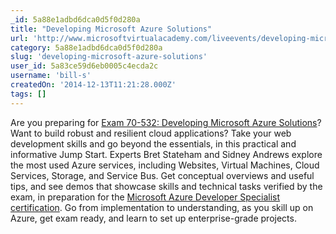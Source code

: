 ```yaml
---
_id: 5a88e1adbd6dca0d5f0d280a
title: "Developing Microsoft Azure Solutions"
url: 'http://www.microsoftvirtualacademy.com/liveevents/developing-microsoft-azure-solutions'
category: 5a88e1adbd6dca0d5f0d280a
slug: 'developing-microsoft-azure-solutions'
user_id: 5a83ce59d6eb0005c4ecda2c
username: 'bill-s'
createdOn: '2014-12-13T11:21:28.000Z'
tags: []
---
```


Are you preparing for <a href="https://www.microsoft.com/learning/en-us/exam-70-532.aspx" target="_blank">Exam 70-532: Developing Microsoft Azure Solutions</a>? Want to build robust and resilient cloud applications? Take your web development skills and go beyond the essentials, in this practical and informative Jump Start. Experts Bret Stateham and Sidney Andrews explore the most used Azure services, including Websites, Virtual Machines, Cloud Services, Storage, and Service Bus. Get conceptual overviews and useful tips, and see demos that showcase skills and technical tasks verified by the exam, in preparation for the <a href="https://www.microsoft.com/learning/en-us/azure-certification.aspx">Microsoft Azure Developer Specialist certification</a>. Go from implementation to understanding, as you skill up on Azure, get exam ready, and learn to set up enterprise-grade projects.
